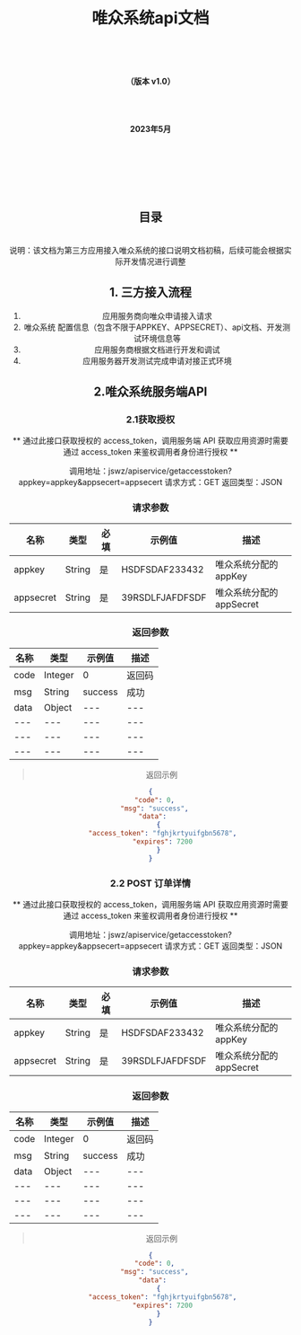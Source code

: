 


<br/>

# <center>唯众系统api文档
<br/>
<br/>
<br/>


**<center>  （版本 v1.0）**
<br/>
<br/>
<br/>
<br/>


**<center>  2023年5月**
<br/>
<br/>
<br/>
<br/>
<br/>
<br/>
<br/>


## <center> 目录<center/>
<br>
 说明：该文档为第三方应用接入唯众系统的接口说明文档初稿，后续可能会根据实际开发情况进行调整


 ## 1. 三方接入流程
 
1. 应用服务商向唯众申请接入请求
2. 唯众系统 配置信息（包含不限于APPKEY、APPSECRET）、api文档、开发测试环境信息等
3. 应用服务商根据文档进行开发和调试
4. 应用服务器开发测试完成申请对接正式环境 
## 2.唯众系统服务端API
### 2.1获取授权
**    通过此接口获取授权的 access_token，调用服务端 API 获取应用资源时需要通过 access_token 来鉴权调用者身份进行授权 **

调用地址：jswz/apiservice/getaccesstoken?appkey=appkey&appsecert=appsecert
请求方式：GET
返回类型：JSON
### 请求参数

|名称|类型|必填|示例值|描述|
|---|---|---|---|---|
|appkey|String|是| HSDFSDAF233432 |唯众系统分配的appKey|
|appsecret|String|是| 39RSDLFJAFDFSDF |唯众系统分配的appSecret|

### 返回参数
|名称|类型|示例值|描述|
|---|---|---|---|
|code|Integer|0|返回码|
|msg|String|success|成功|
|data|Object|---|---|
|---|---|---|---|
|---|---|---|---|
|---|---|---|---|

> 返回示例

```json
{
  "code": 0,
  "msg": "success",
  "data": 
    {
      "access_token": "fghjkrtyuifgbn5678",
      "expires": 7200
    }
}
```



### 2.2 POST 订单详情

**    通过此接口获取授权的 access_token，调用服务端 API 获取应用资源时需要通过 access_token 来鉴权调用者身份进行授权 **

调用地址：jswz/apiservice/getaccesstoken?appkey=appkey&appsecert=appsecert
请求方式：GET
返回类型：JSON
### 请求参数

|名称|类型|必填|示例值|描述|
|---|---|---|---|---|
|appkey|String|是| HSDFSDAF233432 |唯众系统分配的appKey|
|appsecret|String|是| 39RSDLFJAFDFSDF |唯众系统分配的appSecret|

### 返回参数
|名称|类型|示例值|描述|
|---|---|---|---|
|code|Integer|0|返回码|
|msg|String|success|成功|
|data|Object|---|---|
|---|---|---|---|
|---|---|---|---|
|---|---|---|---|

> 返回示例

```json
{
  "code": 0,
  "msg": "success",
  "data": 
    {
      "access_token": "fghjkrtyuifgbn5678",
      "expires": 7200
    }
}
```


<!--stackedit_data:
eyJoaXN0b3J5IjpbLTM1MjcyNjU0MiwxNzYwODM2MDk1LDE4OT
EwNjg1NzIsLTEwNzY4NzIzMDksMTc5ODU2MzIyNSwtNjQ0NjY1
NjAsMTI4MDkwNjUzNl19
-->